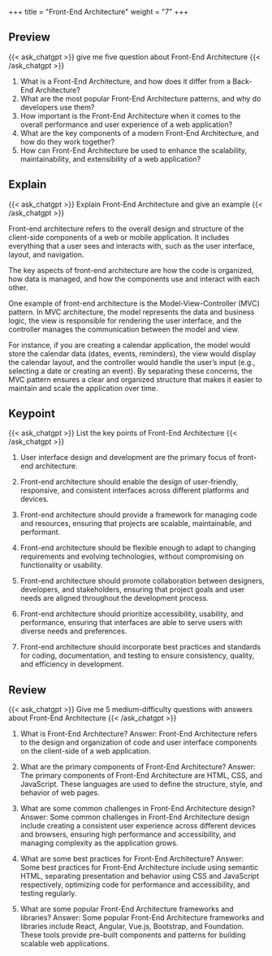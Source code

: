 +++
title = "Front-End Architecture"
weight = "7"
+++
## Preview
{{< ask_chatgpt >}}
give me five question about Front-End Architecture
{{< /ask_chatgpt >}}



1. What is a Front-End Architecture, and how does it differ from a Back-End Architecture?
2. What are the most popular Front-End Architecture patterns, and why do developers use them?
3. How important is the Front-End Architecture when it comes to the overall performance and user experience of a web application?
4. What are the key components of a modern Front-End Architecture, and how do they work together?
5. How can Front-End Architecture be used to enhance the scalability, maintainability, and extensibility of a web application?   

## Explain
{{< ask_chatgpt >}}
Explain Front-End Architecture and give an example
{{< /ask_chatgpt >}}



Front-end architecture refers to the overall design and structure of the client-side components of a web or mobile application. It includes everything that a user sees and interacts with, such as the user interface, layout, and navigation.

The key aspects of front-end architecture are how the code is organized, how data is managed, and how the components use and interact with each other.

One example of front-end architecture is the Model-View-Controller (MVC) pattern. In MVC architecture, the model represents the data and business logic, the view is responsible for rendering the user interface, and the controller manages the communication between the model and view.

For instance, if you are creating a calendar application, the model would store the calendar data (dates, events, reminders), the view would display the calendar layout, and the controller would handle the user’s input (e.g., selecting a date or creating an event). By separating these concerns, the MVC pattern ensures a clear and organized structure that makes it easier to maintain and scale the application over time.   

## Keypoint
{{< ask_chatgpt >}}
List the key points of Front-End Architecture
{{< /ask_chatgpt >}}



1. User interface design and development are the primary focus of front-end architecture.

2. Front-end architecture should enable the design of user-friendly, responsive, and consistent interfaces across different platforms and devices.

3. Front-end architecture should provide a framework for managing code and resources, ensuring that projects are scalable, maintainable, and performant.

4. Front-end architecture should be flexible enough to adapt to changing requirements and evolving technologies, without compromising on functionality or usability.

5. Front-end architecture should promote collaboration between designers, developers, and stakeholders, ensuring that project goals and user needs are aligned throughout the development process.

6. Front-end architecture should prioritize accessibility, usability, and performance, ensuring that interfaces are able to serve users with diverse needs and preferences.

7. Front-end architecture should incorporate best practices and standards for coding, documentation, and testing to ensure consistency, quality, and efficiency in development.   

## Review
{{< ask_chatgpt >}}
Give me 5 medium-difficulty questions with answers about Front-End Architecture
{{< /ask_chatgpt >}}



1. What is Front-End Architecture?
Answer: Front-End Architecture refers to the design and organization of code and user interface components on the client-side of a web application.

2. What are the primary components of Front-End Architecture?
Answer: The primary components of Front-End Architecture are HTML, CSS, and JavaScript. These languages are used to define the structure, style, and behavior of web pages.

3. What are some common challenges in Front-End Architecture design?
Answer: Some common challenges in Front-End Architecture design include creating a consistent user experience across different devices and browsers, ensuring high performance and accessibility, and managing complexity as the application grows.

4. What are some best practices for Front-End Architecture?
Answer: Some best practices for Front-End Architecture include using semantic HTML, separating presentation and behavior using CSS and JavaScript respectively, optimizing code for performance and accessibility, and testing regularly.

5. What are some popular Front-End Architecture frameworks and libraries?
Answer: Some popular Front-End Architecture frameworks and libraries include React, Angular, Vue.js, Bootstrap, and Foundation. These tools provide pre-built components and patterns for building scalable web applications.   

